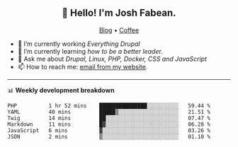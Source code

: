 <h2 align="center">👋 Hello! I'm Josh Fabean.</h2>
<p align="center">
  <a href="https://joshfabean.com">Blog</a> •
  <a href="https://www.buymeacoffee.com/LSxne6Yr4">Coffee</a>
</p>

- 🔭 I’m currently working *Everything Drupal*
- 🌱 I’m currently learning *how to be a better leader.*
- 💬 Ask me about *Drupal, Linux, PHP, Docker, CSS and JavaScript*
- 📫 How to reach me: [email from my website](https://joshfabean.com).

-------

📊 **Weekly development breakdown**
<!--START_SECTION:waka-->

```text
PHP          1 hr 52 mins    ███████████████░░░░░░░░░░   59.44 %
YAML         40 mins         █████▒░░░░░░░░░░░░░░░░░░░   21.51 %
Twig         14 mins         ██░░░░░░░░░░░░░░░░░░░░░░░   07.47 %
Markdown     11 mins         █▓░░░░░░░░░░░░░░░░░░░░░░░   06.28 %
JavaScript   6 mins          ▓░░░░░░░░░░░░░░░░░░░░░░░░   03.26 %
JSON         2 mins          ▒░░░░░░░░░░░░░░░░░░░░░░░░   01.10 %
```

<!--END_SECTION:waka-->

<!--
**fabean/fabean** is a ✨ _special_ ✨ repository because its `README.md` (this file) appears on your GitHub profile.

Here are some ideas to get you started:

- 🔭 I’m currently working on ...
- 🌱 I’m currently learning ...
- 👯 I’m looking to collaborate on ...
- 🤔 I’m looking for help with ...
- 💬 Ask me about ...
- 📫 How to reach me: ...
- 😄 Pronouns: ...
- ⚡ Fun fact: ...
-->
